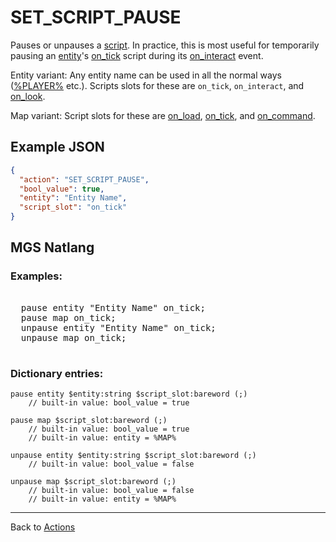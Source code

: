 # SET_SCRIPT_PAUSE

Pauses or unpauses a [script](scripts). In practice, this is most useful for temporarily pausing an [entity](entities)'s [on_tick](scripts/on_tick) script during its [on_interact](scripts/on_interact) event.

Entity variant: Any entity name can be used in all the normal ways ([%PLAYER%](entities/_PLAYER_) etc.). Scripts slots for these are `on_tick`, `on_interact`, and [on_look](scripts/on_look).

Map variant: Script slots for these are [on_load](scripts/on_load), [on_tick](scripts/on_tick), and [on_command](hardware/commands).

## Example JSON

```json
{
  "action": "SET_SCRIPT_PAUSE",
  "bool_value": true,
  "entity": "Entity Name",
  "script_slot": "on_tick"
}
```

## MGS Natlang

### Examples:

<pre class="HyperMD-codeblock mgs">

  <span class="verb">pause</span> <span class="sigil">entity</span> <span class="string">"Entity Name"</span> <span class="string">on_tick</span><span class="terminator">;</span>
  <span class="verb">pause</span> <span class="sigil">map</span> <span class="target">on_tick</span><span class="terminator">;</span>
  <span class="verb">unpause</span> <span class="sigil">entity</span> <span class="string">"Entity Name"</span> <span class="string">on_tick</span><span class="terminator">;</span>
  <span class="verb">unpause</span> <span class="sigil">map</span> <span class="target">on_tick</span><span class="terminator">;</span>

</pre>

### Dictionary entries:

```
pause entity $entity:string $script_slot:bareword (;)
	// built-in value: bool_value = true

pause map $script_slot:bareword (;)
	// built-in value: bool_value = true
	// built-in value: entity = %MAP%

unpause entity $entity:string $script_slot:bareword (;)
	// built-in value: bool_value = false

unpause map $script_slot:bareword (;)
	// built-in value: bool_value = false
	// built-in value: entity = %MAP%
```

---

Back to [Actions](actions)
